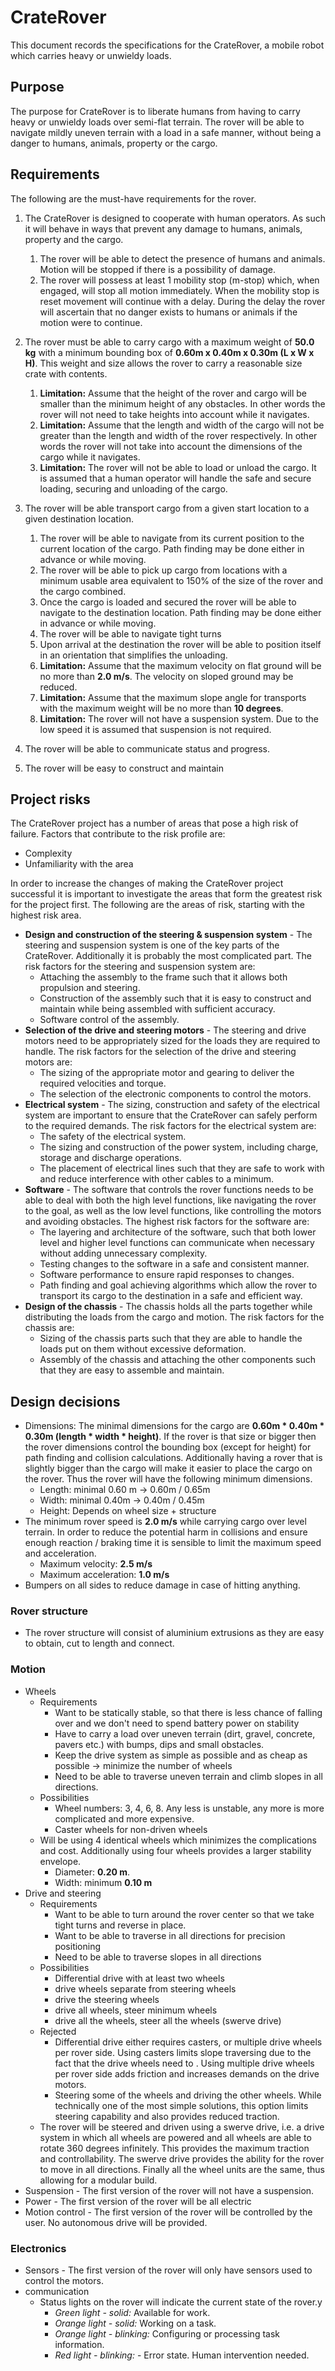 # CrateRover

This document records the specifications for the CrateRover, a mobile robot which carries heavy
or unwieldy loads.


## Purpose

The purpose for CrateRover is to liberate humans from having to carry heavy or unwieldy loads
over semi-flat terrain. The rover will be able to navigate mildly uneven terrain with a load in
a safe manner, without being a danger to humans, animals, property or the cargo.

## Requirements

The following are the must-have requirements for the rover.

1) The CrateRover is designed to cooperate with human operators. As such it will behave in ways
   that prevent any damage to humans, animals, property and the cargo.
   1) The rover will be able to detect the presence of humans and animals. Motion will be stopped
      if there is a possibility of damage.
   1) The rover will possess at least 1 mobility stop (m-stop) which, when engaged, will stop
      all motion immediately. When the mobility stop is reset movement will continue with
      a delay. During the delay the rover will ascertain that no danger exists to humans or animals
      if the motion were to continue.
1) The rover must be able to carry cargo with a maximum weight of **50.0 kg** with a minimum
   bounding box of **0.60m x 0.40m x 0.30m (L x W x H)**. This weight and size allows the rover to
   carry a reasonable size crate with contents.
   1) **Limitation:** Assume that the height of the rover and cargo will be smaller than the minimum
      height of any obstacles. In other words the rover will not need to take heights into account
      while it navigates.
   1) **Limitation:** Assume that the length and width of the cargo will not be greater than the
      length and width of the rover respectively. In other words the rover will not take into
      account the dimensions of the cargo while it navigates.
   1) **Limitation:** The rover will not be able to load or unload the cargo. It is assumed that a
      human operator will handle the safe and secure loading, securing and unloading of the cargo.
1) The rover will be able transport cargo from a given start location to a given destination
   location.
   1) The rover will be able to navigate from its current position to the current
      location of the cargo. Path finding may be done either in advance or while moving.
   1) The rover will be able to pick up cargo from locations with a minimum usable area equivalent
      to 150% of the size of the rover and the cargo combined.
   1) Once the cargo is loaded and secured the rover will be able to navigate to the destination
      location. Path finding may be done either in advance or while moving.
   1) The rover will be able to navigate tight turns
   1) Upon arrival at the destination the rover will be able to position itself in an orientation
      that simplifies the unloading.
   1) **Limitation:** Assume that the maximum velocity on flat ground will be no more than
      **2.0 m/s**. The velocity on sloped ground may be reduced.
   1) **Limitation:** Assume that the maximum slope angle for transports with the maximum weight
      will be no more than **10 degrees**.
   1) **Limitation:** The rover will not have a suspension system. Due to the low speed it is assumed
      that suspension is not required.
1) The rover will be able to communicate status and progress.

1) The rover will be easy to construct and maintain


## Project risks

The CrateRover project has a number of areas that pose a high risk of failure. Factors that contribute
to the risk profile are:

* Complexity
* Unfamiliarity with the area

In order to increase the changes of making the CrateRover project successful it is important to
investigate the areas that form the greatest risk for the project first. The following are the
areas of risk, starting with the highest risk area.

* **Design and construction of the steering & suspension system** - The steering and suspension
  system is one of the key parts of the CrateRover. Additionally it is probably the most complicated
  part. The risk factors for the steering and suspension system are:
  * Attaching the assembly to the frame such that it allows both propulsion and steering.
  * Construction of the assembly such that it is easy to construct and maintain while being
    assembled with sufficient accuracy.
  * Software control of the assembly.
* **Selection of the drive and steering motors** - The steering and drive motors need to be appropriately
  sized for the loads they are required to handle. The risk factors for the selection of the
  drive and steering motors are:
  * The sizing of the appropriate motor and gearing to deliver the required velocities and torque.
  * The selection of the electronic components to control the motors.
* **Electrical system** - The sizing, construction and safety of the electrical system are important
  to ensure that the CrateRover can safely perform to the required demands. The risk factors for the
  electrical system are:
  * The safety of the electrical system.
  * The sizing and construction of the power system, including charge, storage and discharge
    operations.
  * The placement of electrical lines such that they are safe to work with and reduce interference
    with other cables to a minimum.
* **Software** - The software that controls the rover functions needs to be able to deal
  with both the high level functions, like navigating the rover to the goal, as well as the low
  level functions, like controlling the motors and avoiding obstacles. The highest risk factors for
  the software are:
  * The layering and architecture of the software, such that both lower level and higher level
    functions can communicate when necessary without adding unnecessary complexity.
  * Testing changes to the software in a safe and consistent manner.
  * Software performance to ensure rapid responses to changes.
  * Path finding and goal achieving algorithms which allow the rover to transport its cargo to the
    destination in a safe and efficient way.
* **Design of the chassis** - The chassis holds all the parts together while distributing the loads
  from the cargo and motion. The risk factors for the chassis are:
  * Sizing of the chassis parts such that they are able to handle the loads put on them without
    excessive deformation.
  * Assembly of the chassis and attaching the other components such that they are easy to
    assemble and maintain.

## Design decisions

* Dimensions: The minimal dimensions for the cargo are **0.60m * 0.40m * 0.30m (length * width * height)**.
  If the rover is that size or bigger then the rover dimensions control the bounding box (except for
  height) for path finding and collision calculations. Additionally having a rover that is slightly
  bigger than the cargo will make it easier to place the cargo on the rover. Thus the rover will have
  the following minimum dimensions.
  * Length: minimal 0.60 m -> 0.60m / 0.65m
  * Width: minimal 0.40m -> 0.40m / 0.45m
  * Height: Depends on wheel size + structure
* The minimum rover speed is **2.0 m/s** while carrying cargo over level terrain. In order to reduce
  the potential harm in collisions and ensure enough reaction / braking time it is sensible to limit
  the maximum speed and acceleration.
  * Maximum velocity: **2.5 m/s**
  * Maximum acceleration: **1.0 m/s**
* Bumpers on all sides to reduce damage in case of hitting anything.

### Rover structure

* The rover structure will consist of aluminium extrusions as they are easy to obtain, cut to length
  and connect.

### Motion

* Wheels
  * Requirements
    * Want to be statically stable, so that there is less chance of falling over and we don't need
      to spend battery power on stability
    * Have to carry a load over uneven terrain (dirt, gravel, concrete, pavers etc.) with bumps,
      dips and small obstacles.
    * Keep the drive system as simple as possible and as cheap as possible -> minimize the number
      of wheels
    * Need to be able to traverse uneven terrain and climb slopes in all directions.
  * Possibilities
    * Wheel numbers: 3, 4, 6, 8. Any less is unstable, any more is more complicated and more expensive.
    * Caster wheels for non-driven wheels
  * Will be using 4 identical wheels which minimizes the complications and cost. Additionally using
    four wheels provides a larger stability envelope.
    * Diameter: **0.20 m**.
    * Width: minimum **0.10 m**
* Drive and steering
  * Requirements
    * Want to be able to turn around the rover center so that we take tight turns and reverse
      in place.
    * Want to be able to traverse in all directions for precision positioning
    * Need to be able to traverse slopes in all directions
  * Possibilities
    * Differential drive with at least two wheels
    * drive wheels separate from steering wheels
    * drive the steering wheels
    * drive all wheels, steer minimum wheels
    * drive all the wheels, steer all the wheels (swerve drive)
  * Rejected
    * Differential drive either requires casters, or multiple drive wheels per rover side. Using
      casters limits slope traversing due to the fact that the drive wheels need to . Using multiple
      drive wheels per rover side adds friction and increases demands on the drive motors.
    * Steering some of the wheels and driving the other wheels. While technically one of the most
      simple solutions, this option limits steering capability and also provides reduced traction.
  * The rover will be steered and driven using a swerve drive, i.e. a drive system in which all
    wheels are powered and all wheels are able to rotate 360 degrees infinitely. This provides the
    maximum traction and controllability. The swerve drive provides the ability for the rover to
    move in all directions. Finally all the wheel units are the same, thus allowing for a modular
    build.
* Suspension - The first version of the rover will not have a suspension.
* Power - The first version of the rover will be all electric
* Motion control - The first version of the rover will be controlled by the user. No autonomous
  drive will be provided.

### Electronics

* Sensors - The first version of the rover will only have sensors used to control the motors.
* communication
  * Status lights on the rover will indicate the current state of the rover.y
    * *Green light - solid:* Available for work.
    * *Orange light - solid:* Working on a task.
    * *Orange light - blinking:* Configuring or processing task information.
    * *Red light - blinking:* - Error state. Human intervention needed.
